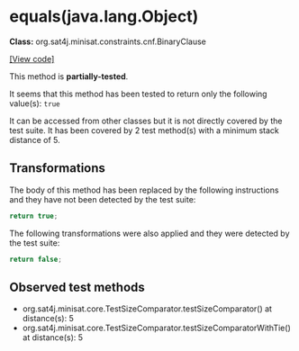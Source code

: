 # equals(java.lang.Object)

**Class:** org.sat4j.minisat.constraints.cnf.BinaryClause

[[View code]](https://gitlab.ow2.org/sat4j/sat4j/blob/09e9173e400ea6c1794354ca54c36607c53391ff/org.sat4j.core/src/main/java//org/sat4j/minisat/constraints/cnf/BinaryClause.java#L220)

This method is **partially-tested**.

It seems that this method has been tested to return only the following value(s): `true`


It can be accessed from other classes but it is not directly covered by the test suite. 
It has been covered by 2 test method(s) with a minimum stack distance of 5.

## Transformations


The body of this method has been replaced by the following instructions and they have not been detected by the test suite:

```Java
return true;
```

The following transformations were also applied and they were detected by the test suite:

```Java
return false;
```





## Observed test methods

* org.sat4j.minisat.core.TestSizeComparator.testSizeComparator() at distance(s): 5
* org.sat4j.minisat.core.TestSizeComparator.testSizeComparatorWithTie() at distance(s): 5

